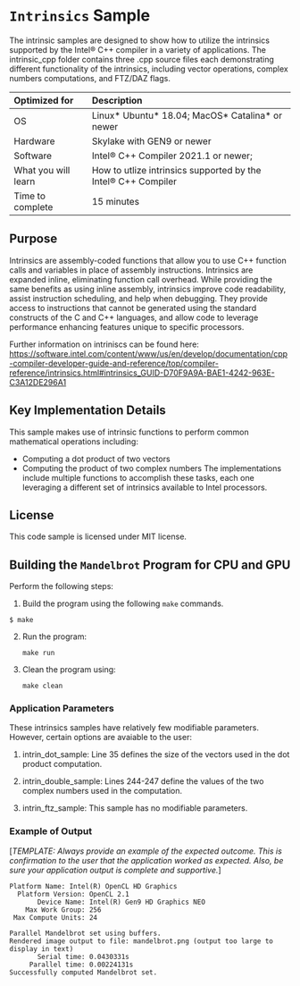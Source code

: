 # `Intrinsics` Sample

The intrinsic samples are designed to show how to utilize the intrinsics supported by the Intel&reg; C++ compiler in a variety of applications. The intrinsic_cpp folder contains three .cpp source files each demonstrating different functionality of the intrinsics, including vector operations, complex numbers computations, and FTZ/DAZ flags.

| Optimized for                     | Description
|:---                               |:---
| OS                                | Linux* Ubuntu* 18.04; MacOS* Catalina* or newer
| Hardware                          | Skylake with GEN9 or newer
| Software                          | Intel&reg; C++ Compiler 2021.1 or newer;
| What you will learn               | How to utlize intrinsics supported by the Intel&reg; C++ Compiler
| Time to complete                  | 15 minutes


## Purpose

Intrinsics are assembly-coded functions that allow you to use C++ function calls and variables in place of assembly instructions. Intrinsics are expanded inline, eliminating function call overhead. While providing the same benefits as using inline assembly, intrinsics improve code readability, assist instruction scheduling, and help when debugging. They provide access to instructions that cannot be generated using the standard constructs of the C and C++ languages, and allow code to leverage performance enhancing features unique to specific processors.

Further information on intriniscs can be found here: https://software.intel.com/content/www/us/en/develop/documentation/cpp-compiler-developer-guide-and-reference/top/compiler-reference/intrinsics.html#intrinsics_GUID-D70F9A9A-BAE1-4242-963E-C3A12DE296A1

## Key Implementation Details 

This sample makes use of intrinsic functions to perform common mathematical operations including:
- Computing a dot product of two vectors
- Computing the product of two complex numbers
The implementations include multiple functions to accomplish these tasks, each one leveraging a different set of intrinsics available to Intel processors.

 
## License  

This code sample is licensed under MIT license. 


## Building the `Mandelbrot` Program for CPU and GPU

Perform the following steps:
1. Build the program using the following `make` commands. 
``` 
$ make
```

2. Run the program:
    ```
    make run
    ```

3. Clean the program using:
    ```
    make clean
    ```


### Application Parameters 

These intrinsics samples have relatively few modifiable parameters. However, certain options are avaiable to the user:

1. intrin_dot_sample: Line 35 defines the size of the vectors used in the dot product computation.

2. intrin_double_sample: Lines 244-247 define the values of the two complex numbers used in the computation.

3. intrin_ftz_sample: This sample has no modifiable parameters.


### Example of Output
[_TEMPLATE: Always provide an example of the expected outcome. This is confirmation to the user that the application worked as expected. Also, be sure your application output is complete and supportive._]
```
Platform Name: Intel(R) OpenCL HD Graphics
  Platform Version: OpenCL 2.1 
       Device Name: Intel(R) Gen9 HD Graphics NEO
    Max Work Group: 256
 Max Compute Units: 24

Parallel Mandelbrot set using buffers.
Rendered image output to file: mandelbrot.png (output too large to display in text)
       Serial time: 0.0430331s
     Parallel time: 0.00224131s
Successfully computed Mandelbrot set.
```